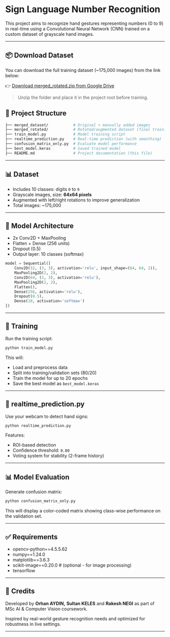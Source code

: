 # Sign Language Number Recognition

This project aims to recognize hand gestures representing numbers (0 to 9) in real-time using a Convolutional Neural Network (CNN) trained on a custom dataset of grayscale hand images.

---

## 📦 Download Dataset

You can download the full training dataset (~175,000 images) from the link below:

👉 [Download merged_rotated.zip from Google Drive](https://drive.google.com/drive/folders/1zn-vFtKoGX8axPeU9McAr1j4z0t8KWJ5?usp=drive_link)

> Unzip the folder and place it in the project root before training.


## 📁 Project Structure

```bash
├── merged_dataset/           # Original + manually added images
├── merged_rotated/           # Rotated/augmented dataset (final training set)
├── train_model.py            # Model training script
├── realtime_prediction.py    # Real-time prediction (with smoothing)
├── confusion_matrix_only.py  # Evaluate model performance
├── best_model.keras          # Saved trained model
├── README.md                 # Project documentation (this file)
```

---

## 📊 Dataset
- Includes 10 classes: digits `0` to `9`
- Grayscale images, size: **64x64 pixels**
- Augmented with left/right rotations to improve generalization
- Total images: ~175,000

---

## 🧠 Model Architecture

- 2x Conv2D + MaxPooling
- Flatten + Dense (256 units)
- Dropout (0.5)
- Output layer: 10 classes (softmax)

```python
model = Sequential([
    Conv2D(32, (3, 3), activation='relu', input_shape=(64, 64, 1)),
    MaxPooling2D(2, 2),
    Conv2D(64, (3, 3), activation='relu'),
    MaxPooling2D(2, 2),
    Flatten(),
    Dense(256, activation='relu'),
    Dropout(0.5),
    Dense(10, activation='softmax')
])
```

---

## 🚀 Training

Run the training script:
```bash
python train_model.py
```
This will:
- Load and preprocess data
- Split into training/validation sets (80/20)
- Train the model for up to 20 epochs
- Save the best model as `best_model.keras`

---

## 🎥 realtime_prediction.py 

Use your webcam to detect hand signs:
```bash
python realtime_prediction.py 
```
Features:
- ROI-based detection
- Confidence threshold: `0.80`
- Voting system for stability (2-frame history)

---

## 📊 Model Evaluation

Generate confusion matrix:
```bash
python confusion_matrix_only.py
```
This will display a color-coded matrix showing class-wise performance on the validation set.

---

## ✅ Requirements

- opencv-python==4.5.5.62
- numpy==1.24.0
- matplotlib==3.6.3
- scikit-image==0.20.0     # (optional - for image processing)
- tensorflow               




---

## 📌 Credits
Developed by **Orhan AYDIN,** **Sultan KELES** and **Rakesh NEGI** as part of MSc AI & Computer Vision coursework.

Inspired by real-world gesture recognition needs and optimized for robustness in live settings.

---
